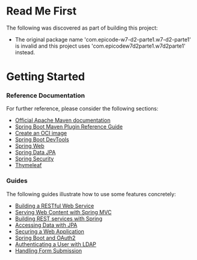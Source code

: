 # Read Me First
The following was discovered as part of building this project:

* The original package name 'com.epicode-w7-d2-parte1.w7-d2-parte1' is invalid and this project uses 'com.epicodew7d2parte1.w7d2parte1' instead.

# Getting Started

### Reference Documentation
For further reference, please consider the following sections:

* [Official Apache Maven documentation](https://maven.apache.org/guides/index.html)
* [Spring Boot Maven Plugin Reference Guide](https://docs.spring.io/spring-boot/docs/2.7.8/maven-plugin/reference/html/)
* [Create an OCI image](https://docs.spring.io/spring-boot/docs/2.7.8/maven-plugin/reference/html/#build-image)
* [Spring Boot DevTools](https://docs.spring.io/spring-boot/docs/2.7.8/reference/htmlsingle/#using.devtools)
* [Spring Web](https://docs.spring.io/spring-boot/docs/2.7.8/reference/htmlsingle/#web)
* [Spring Data JPA](https://docs.spring.io/spring-boot/docs/2.7.8/reference/htmlsingle/#data.sql.jpa-and-spring-data)
* [Spring Security](https://docs.spring.io/spring-boot/docs/2.7.8/reference/htmlsingle/#web.security)
* [Thymeleaf](https://docs.spring.io/spring-boot/docs/2.7.8/reference/htmlsingle/#web.servlet.spring-mvc.template-engines)

### Guides
The following guides illustrate how to use some features concretely:

* [Building a RESTful Web Service](https://spring.io/guides/gs/rest-service/)
* [Serving Web Content with Spring MVC](https://spring.io/guides/gs/serving-web-content/)
* [Building REST services with Spring](https://spring.io/guides/tutorials/rest/)
* [Accessing Data with JPA](https://spring.io/guides/gs/accessing-data-jpa/)
* [Securing a Web Application](https://spring.io/guides/gs/securing-web/)
* [Spring Boot and OAuth2](https://spring.io/guides/tutorials/spring-boot-oauth2/)
* [Authenticating a User with LDAP](https://spring.io/guides/gs/authenticating-ldap/)
* [Handling Form Submission](https://spring.io/guides/gs/handling-form-submission/)

